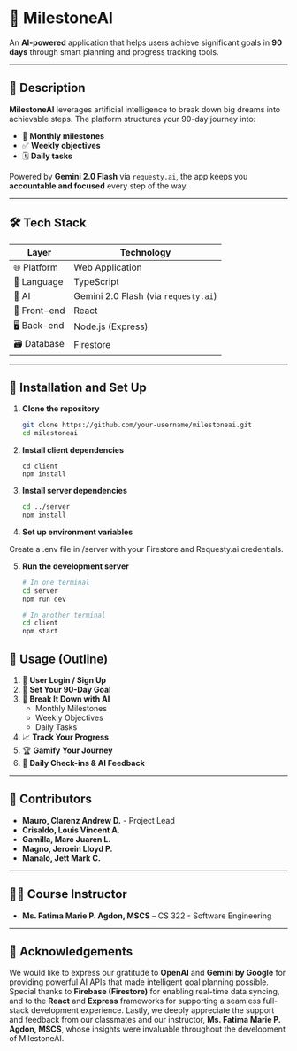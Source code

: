 # 🚀 MilestoneAI

An **AI-powered** application that helps users achieve significant goals in **90 days** through smart planning and progress tracking tools.

---

## 🧠 Description

**MilestoneAI** leverages artificial intelligence to break down big dreams into achievable steps. The platform structures your 90-day journey into:
- 📅 **Monthly milestones**
- ✅ **Weekly objectives**
- 🗓️ **Daily tasks**

Powered by **Gemini 2.0 Flash** via `requesty.ai`, the app keeps you **accountable and focused** every step of the way.

---

## 🛠️ Tech Stack

| Layer        | Technology                        |
|--------------|------------------------------------|
| 🌐 Platform  | Web Application                    |
| 🔡 Language  | TypeScript                         |
| 🤖 AI        | Gemini 2.0 Flash (via `requesty.ai`) |
| 🎨 Front-end | React                              |
| 🖥️ Back-end | Node.js (Express)                   |
| 🗃️ Database | Firestore                           |

---

## 🧩 Installation and Set Up

1. **Clone the repository**
   ```bash
   git clone https://github.com/your-username/milestoneai.git
   cd milestoneai

2. **Install client dependencies**
   ```bashbash
   cd client
   npm install

3. **Install server dependencies**
   ```bash
   cd ../server
   npm install

4. **Set up environment variables**
   
Create a .env file in /server with your Firestore and Requesty.ai credentials.

5. **Run the development server**
   ```bash
   # In one terminal
   cd server
   npm run dev

   # In another terminal
   cd client
   npm start

## 🧪 Usage (Outline)

1. 🔐 **User Login / Sign Up**
2. 🎯 **Set Your 90-Day Goal**
3. 🧱 **Break It Down with AI**
   - Monthly Milestones
   - Weekly Objectives
   - Daily Tasks
4. 📈 **Track Your Progress**
5. 🏆 **Gamify Your Journey**
6. 🔁 **Daily Check-ins & AI Feedback**

---

## 👥 Contributors

- **Mauro, Clarenz Andrew D.** - Project Lead  
- **Crisaldo, Louis Vincent A.**
- **Gamilla, Marc Juaren L.**
- **Magno, Jeroein Lloyd P.**
- **Manalo, Jett Mark C.**
  
---

## 👨‍🏫 Course Instructor

- **Ms. Fatima Marie P. Agdon, MSCS** – CS 322 - Software Engineering  

---

## 🙏 Acknowledgements

We would like to express our gratitude to **OpenAI** and **Gemini by Google** for providing powerful AI APIs that made intelligent goal planning possible. Special thanks to **Firebase (Firestore)** for enabling real-time data syncing, and to the **React** and **Express** frameworks for supporting a seamless full-stack development experience. Lastly, we deeply appreciate the support and feedback from our classmates and our instructor, **Ms. Fatima Marie P. Agdon, MSCS**, whose insights were invaluable throughout the development of MilestoneAI.

